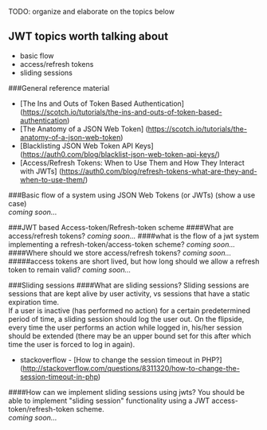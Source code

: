 TODO: organize and elaborate on the topics below

JWT topics worth talking about
---
- basic flow
- access/refresh tokens
- sliding sessions

###General reference material
- [The Ins and Outs of Token Based Authentication] (https://scotch.io/tutorials/the-ins-and-outs-of-token-based-authentication)
- [The Anatomy of a JSON Web Token] (https://scotch.io/tutorials/the-anatomy-of-a-json-web-token)
- [Blacklisting JSON Web Token API Keys] (https://auth0.com/blog/blacklist-json-web-token-api-keys/)
- [Access/Refresh Tokens: When to Use Them and How They Interact with JWTs] (https://auth0.com/blog/refresh-tokens-what-are-they-and-when-to-use-them/)  
 

###Basic flow of a system using JSON Web Tokens (or JWTs) (show a use case)  
*coming soon...*


###JWT based Access-token/Refresh-token scheme
####What are access/refresh tokens?
*coming soon...*
####what is the flow of a jwt system implementing a refresh-token/access-token scheme?
*coming soon...*
####Where should we store access/refresh tokens? 
*coming soon...*
#####access tokens are short lived, but how long should we allow a refresh token to remain valid?
*coming soon...*

###Sliding sessions
####What are sliding sessions?
Sliding sessions are sessions that are kept alive by user activity, vs sessions that have a static expiration time.  
If a user is inactive (has performed no action) for a certain predetermined period of time, a sliding session should log the user out. On the flipside, every time the user performs an action while logged in, his/her session should be extended (there may be an upper bound set for this after which time the user is forced to log in again).
- stackoverflow - [How to change the session timeout in PHP?] (http://stackoverflow.com/questions/8311320/how-to-change-the-session-timeout-in-php)



####How can we implement sliding sessions using jwts?
You should be able to implement "sliding session" functionality using a JWT access-token/refresh-token scheme.  
*coming soon...*


